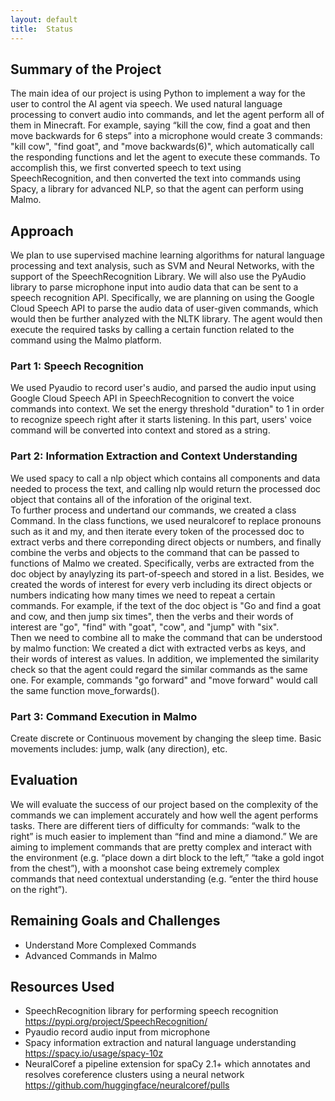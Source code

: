 ```yaml
---
layout: default
title:  Status
---
```


## Summary of the Project
The main idea of our project is using Python to implement a way for the user to control the AI agent via speech. We used natural language processing to convert audio into commands, and let the agent perform all of them in Minecraft. For example, saying “kill the cow, find a goat and then move backwards for 6 steps” into a microphone would create 3 commands: "kill cow", "find goat", and "move backwards(6)", which automatically call the responding functions and let the agent to execute these commands. To accomplish this, we first converted speech to text using SpeechRecognition, and then converted the text into commands using Spacy, a library for advanced NLP, so that the agent can perform using Malmo. 

## Approach
We plan to use supervised machine learning algorithms for natural language processing and text analysis, such as SVM and Neural Networks, with the support of the SpeechRecognition Library. We will also use the PyAudio library to parse microphone input into audio data that can be sent to a speech recognition API. Specifically, we are planning on using the Google Cloud Speech API to parse the audio data of user-given commands, which would then be further analyzed with the NLTK library. The agent would then execute the required tasks by calling a certain function related to the command using the Malmo platform. 
### Part 1: Speech Recognition
We used Pyaudio to record user's audio, and parsed the audio input using Google Cloud Speech API in SpeechRecognition to convert the voice commands into context. We set the energy threshold "duration" to 1 in order to recognize speech right after it starts listening. In this part, users' voice command will be converted into context and stored as a string. 
### Part 2: Information Extraction and Context Understanding
We used spacy to call a nlp object which contains all components and data needed to process the text, and calling nlp would return the processed doc object that contains all of the inforation of the original text.\
To further process and undertand our commands, we created a class Command. In the class functions, we used neuralcoref to replace pronouns such as it and my, and then iterate every token of the processed doc to extract verbs and there correponding direct objects or numbers, and finally combine the verbs and objects to the command that can be passed to functions of Malmo we created. Specifically, verbs are extracted from the doc object by anaylyzing its part-of-speech and stored in a list. Besides, we created the words of interest for every verb including its direct objects or numbers indicating how many times we need to repeat a certain commands. For example, if the text of the doc object is "Go and find a goat and cow, and then jump six times", then the verbs and their words of interest are "go", "find" with "goat", "cow", and "jump" with "six".\
Then we need to combine all to make the command that can be understood by malmo function: We created a dict with extracted verbs as keys, and their words of interest as values. In addition, we implemented the similarity check so that the agent could regard the similar commands as the same one. For example, commands "go forward" and "move forward" would call the same function move_forwards().
### Part 3: Command Execution in Malmo
Create discrete or Continuous movement by changing the sleep time. Basic movements includes: jump, walk (any direction), etc. 
## Evaluation
We will evaluate the success of our project based on the complexity of the commands we can implement accurately and how well the agent performs tasks. There are different tiers of difficulty for commands: “walk to the right” is much easier to implement than “find and mine a diamond.” We are aiming to implement commands that are pretty complex and interact with the environment (e.g. “place down a dirt block to the left,” “take a gold ingot from the chest”), with a moonshot case being extremely complex commands that need contextual understanding (e.g. “enter the third house on the right”).
  
## Remaining Goals and Challenges
- Understand More Complexed Commands
- Advanced Commands in Malmo

## Resources Used
- SpeechRecognition
library for performing speech recognition\
https://pypi.org/project/SpeechRecognition/
- Pyaudio
record audio input from microphone
- Spacy
information extraction and natural language understanding \
https://spacy.io/usage/spacy-10z
- NeuralCoref
a pipeline extension for spaCy 2.1+ which annotates and resolves coreference clusters using a neural network
https://github.com/huggingface/neuralcoref/pulls




